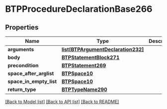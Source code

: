 # BTPProcedureDeclarationBase266

## Properties
Name | Type | Description | Notes
------------ | ------------- | ------------- | -------------
**arguments** | [**list[BTPArgumentDeclaration232]**](BTPArgumentDeclaration232.md) |  | [optional] 
**body** | [**BTPStatementBlock271**](BTPStatementBlock271.md) |  | [optional] 
**precondition** | [**BTPStatement269**](BTPStatement269.md) |  | [optional] 
**space_after_arglist** | [**BTPSpace10**](BTPSpace10.md) |  | [optional] 
**space_in_empty_list** | [**BTPSpace10**](BTPSpace10.md) |  | [optional] 
**return_type** | [**BTPTypeName290**](BTPTypeName290.md) |  | [optional] 

[[Back to Model list]](../README.md#documentation-for-models) [[Back to API list]](../README.md#documentation-for-api-endpoints) [[Back to README]](../README.md)



